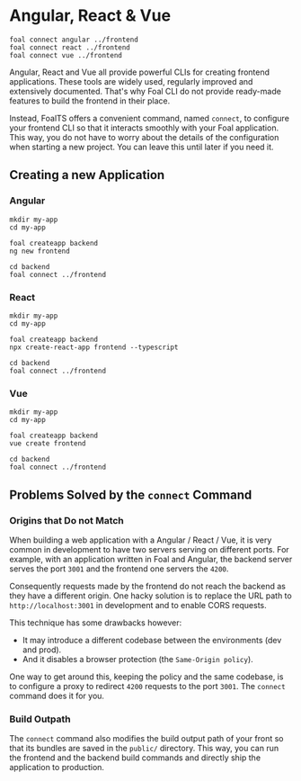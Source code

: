 # Angular, React & Vue

```
foal connect angular ../frontend
foal connect react ../frontend
foal connect vue ../frontend
```

Angular, React and Vue all provide powerful CLIs for creating frontend applications. These tools are widely used, regularly improved and extensively documented. That's why Foal CLI do not provide ready-made features to build the frontend in their place.

Instead, FoalTS offers a convenient command, named `connect`, to configure your frontend CLI so that it interacts smoothly with your Foal application. This way, you do not have to worry about the details of the configuration when starting a new project. You can leave this until later if you need it.

## Creating a new Application

### Angular

```
mkdir my-app
cd my-app

foal createapp backend
ng new frontend

cd backend
foal connect ../frontend
```

### React

```
mkdir my-app
cd my-app

foal createapp backend
npx create-react-app frontend --typescript

cd backend
foal connect ../frontend
```

### Vue

```
mkdir my-app
cd my-app

foal createapp backend
vue create frontend

cd backend
foal connect ../frontend
```

## Problems Solved by the `connect` Command

### Origins that Do not Match

When building a web application with a Angular / React / Vue, it is very common in development to have two servers serving on different ports. For example, with an application written in Foal and Angular, the backend server serves the port `3001` and the frontend one servers the `4200`.

Consequently requests made by the frontend do not reach the backend as they have a different origin. One hacky solution is to replace the URL path to `http://localhost:3001` in development and to enable CORS requests.

This technique has some drawbacks however:
- It may introduce a different codebase between the environments (dev and prod).
- And it disables a browser protection (the `Same-Origin policy`).

One way to get around this, keeping the policy and the same codebase, is to configure a proxy to redirect `4200` requests to the port `3001`. The `connect` command does it for you.

### Build Outpath

The `connect` command also modifies the build output path of your front so that its bundles are saved in the `public/` directory. This way, you can run the frontend and the backend build commands and directly ship the application to production.